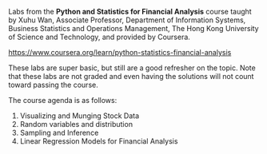 Labs from the __Python and Statistics for Financial Analysis__ course taught by Xuhu Wan, Associate Professor, Department of Information Systems, Business Statistics and Operations Management, The Hong Kong University of Science and Technology, and provided by Coursera.

https://www.coursera.org/learn/python-statistics-financial-analysis

These labs are super basic, but still are a good refresher on the topic. Note that these labs are not graded and even having the solutions will not count toward passing the course.

The course agenda is as follows:

1. Visualizing and Munging Stock Data
2. Random variables and distribution
3. Sampling and Inference
4. Linear Regression Models for Financial Analysis
